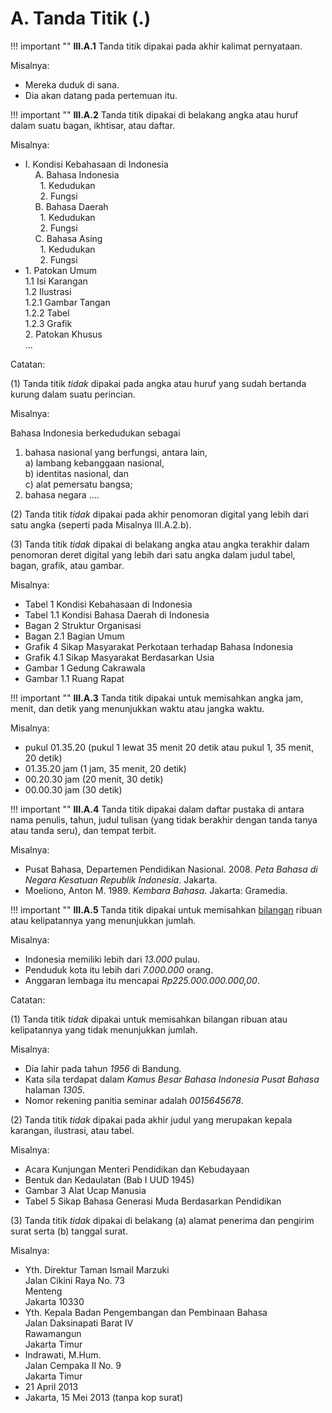 # A. Tanda Titik (.)

!!! important ""
	**III.A.1** Tanda titik dipakai pada akhir kalimat pernyataan.

Misalnya:

- Mereka duduk di sana.
- Dia akan datang pada pertemuan itu.

!!! important ""
	**III.A.2** Tanda titik dipakai di belakang angka atau huruf dalam suatu bagan, ikhtisar, atau daftar.

Misalnya:

- I\. Kondisi Kebahasaan di Indonesia  
&nbsp;&nbsp;&nbsp;&nbsp;A\. Bahasa Indonesia  
&nbsp;&nbsp;&nbsp;&nbsp;&nbsp;&nbsp;1\. Kedudukan  
&nbsp;&nbsp;&nbsp;&nbsp;&nbsp;&nbsp;2\. Fungsi  
&nbsp;&nbsp;&nbsp;&nbsp;B\. Bahasa Daerah  
&nbsp;&nbsp;&nbsp;&nbsp;&nbsp;&nbsp;1\. Kedudukan  
&nbsp;&nbsp;&nbsp;&nbsp;&nbsp;&nbsp;2\. Fungsi  
&nbsp;&nbsp;&nbsp;&nbsp;C\. Bahasa Asing  
&nbsp;&nbsp;&nbsp;&nbsp;&nbsp;&nbsp;1\. Kedudukan  
&nbsp;&nbsp;&nbsp;&nbsp;&nbsp;&nbsp;2\. Fungsi  
- 1\. Patokan Umum  
1\.1 Isi Karangan  
1\.2 Ilustrasi  
1\.2.1 Gambar Tangan  
1\.2.2 Tabel  
1\.2.3 Grafik  
2\. Patokan Khusus  
...  

Catatan:

(1) Tanda titik *tidak* dipakai pada angka atau huruf yang sudah bertanda kurung dalam suatu perincian.

Misalnya:

Bahasa Indonesia berkedudukan sebagai  
1) bahasa nasional yang berfungsi, antara lain,  
a) lambang kebanggaan nasional,  
b) identitas nasional, dan  
c) alat pemersatu bangsa;  
2) bahasa negara ....  

(2) Tanda titik *tidak* dipakai pada akhir penomoran digital yang lebih dari satu angka (seperti pada Misalnya III.A.2.b).

(3) Tanda titik *tidak* dipakai di belakang angka atau angka terakhir dalam penomoran deret digital yang lebih dari satu angka dalam judul tabel, bagan, grafik, atau gambar.

Misalnya:

- Tabel 1 Kondisi Kebahasaan di Indonesia
- Tabel 1.1 Kondisi Bahasa Daerah di Indonesia
- Bagan 2 Struktur Organisasi
- Bagan 2.1 Bagian Umum
- Grafik 4 Sikap Masyarakat Perkotaan terhadap Bahasa Indonesia
- Grafik 4.1 Sikap Masyarakat Berdasarkan Usia
- Gambar 1 Gedung Cakrawala
- Gambar 1.1 Ruang Rapat

!!! important ""
	**III.A.3** Tanda titik dipakai untuk memisahkan angka jam, menit, dan detik yang menunjukkan waktu atau jangka waktu.

Misalnya:

- pukul 01.35.20 (pukul 1 lewat 35 menit 20 detik atau pukul 1, 35 menit, 20 detik)
- 01.35.20 jam (1 jam, 35 menit, 20 detik)
- 00.20.30 jam (20 menit, 30 detik)
- 00.00.30 jam (30 detik)

!!! important ""
	**III.A.4** Tanda titik dipakai dalam daftar pustaka di antara nama penulis, tahun, judul tulisan (yang tidak berakhir dengan tanda tanya atau tanda seru), dan tempat terbit.

Misalnya:

- Pusat Bahasa, Departemen Pendidikan Nasional. 2008. *Peta Bahasa di Negara Kesatuan Republik Indonesia*. Jakarta.
- Moeliono, Anton M. 1989. *Kembara Bahasa*. Jakarta: Gramedia.

!!! important ""
	**III.A.5** Tanda titik dipakai untuk memisahkan [bilangan](../kata/angka-dan-bilangan) ribuan atau kelipatannya yang menunjukkan jumlah.

Misalnya:

- Indonesia memiliki lebih dari *13.000* pulau.
- Penduduk kota itu lebih dari *7.000.000* orang.
- Anggaran lembaga itu mencapai *Rp225.000.000.000,00*.

Catatan:

(1) Tanda titik *tidak* dipakai untuk memisahkan bilangan ribuan atau kelipatannya yang tidak menunjukkan jumlah.

Misalnya:

- Dia lahir pada tahun *1956* di Bandung.
- Kata sila terdapat dalam *Kamus Besar Bahasa Indonesia Pusat Bahasa* halaman *1305*.
- Nomor rekening panitia seminar adalah *0015645678*.

(2) Tanda titik *tidak* dipakai pada akhir judul yang merupakan kepala karangan, ilustrasi, atau tabel.

Misalnya:

- Acara Kunjungan Menteri Pendidikan dan Kebudayaan
- Bentuk dan Kedaulatan (Bab I UUD 1945)
- Gambar 3 Alat Ucap Manusia
- Tabel 5 Sikap Bahasa Generasi Muda Berdasarkan Pendidikan

(3) Tanda titik *tidak* dipakai di belakang (a) alamat penerima dan pengirim surat serta (b) tanggal surat.

Misalnya:

- Yth. Direktur Taman Ismail Marzuki  
Jalan Cikini Raya No. 73  
Menteng  
Jakarta 10330
- Yth. Kepala Badan Pengembangan dan Pembinaan Bahasa  
Jalan Daksinapati Barat IV  
Rawamangun  
Jakarta Timur
- Indrawati, M.Hum.  
Jalan Cempaka II No. 9  
Jakarta Timur
- 21 April 2013
- Jakarta, 15 Mei 2013 (tanpa kop surat)
